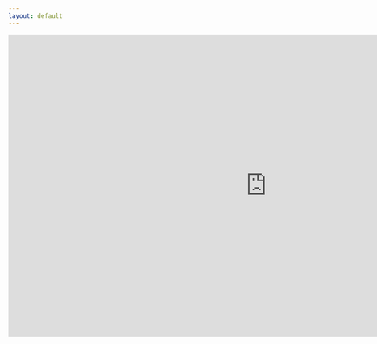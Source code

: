 ```yaml
---
layout: default
---
```


</div>
<iframe src="https://itch.io/embed-upload/1719250?color=333333" allowfullscreen="" width="1024" height="600" style="border:none;"></iframe> <div>
